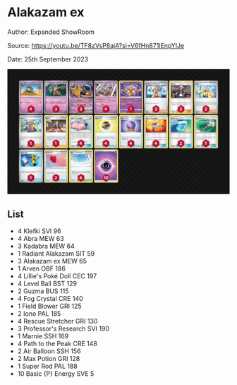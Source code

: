 # Alakazam ex

Author: Expanded ShowRoom

Source: <https://youtu.be/TF8zVsP8ajA?si=V6fHn871IEnpYIJe>

Date: 25th September 2023

![decklist](../../images/MEW/Alakazam%20ex/1-%20Alakazam%20ex.png)

## List

* 4 Klefki SVI 96
* 4 Abra MEW 63
* 3 Kadabra MEW 64
* 1 Radiant Alakazam SIT 59
* 3 Alakazam ex MEW 65
* 1 Arven OBF 186
* 4 Lillie's Poké Doll CEC 197
* 4 Level Ball BST 129
* 2 Guzma BUS 115
* 4 Fog Crystal CRE 140
* 1 Field Blower GRI 125
* 2 Iono PAL 185
* 4 Rescue Stretcher GRI 130
* 3 Professor's Research SVI 190
* 1 Marnie SSH 169
* 4 Path to the Peak CRE 148
* 2 Air Balloon SSH 156
* 2 Max Potion GRI 128
* 1 Super Rod PAL 188
* 10 Basic {P} Energy SVE 5
